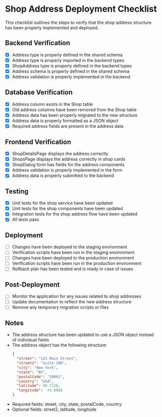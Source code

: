 # Shop Address Deployment Checklist

This checklist outlines the steps to verify that the shop address structure has been properly implemented and deployed.

## Backend Verification

- [x] Address type is properly defined in the shared schema
- [x] Address type is properly imported in the backend types
- [x] ShopAddress type is properly defined in the backend types
- [x] Address schema is properly defined in the shared schema
- [x] Address validation is properly implemented in the backend

## Database Verification

- [x] Address column exists in the Shop table
- [x] Old address columns have been removed from the Shop table
- [x] Address data has been properly migrated to the new structure
- [x] Address data is properly formatted as a JSON object
- [x] Required address fields are present in the address data

## Frontend Verification

- [x] ShopDetailsPage displays the address correctly
- [x] ShopsPage displays the address correctly in shop cards
- [x] ShopDialog form has fields for the address components
- [x] Address validation is properly implemented in the form
- [x] Address data is properly submitted to the backend

## Testing

- [x] Unit tests for the shop service have been updated
- [x] Unit tests for the shop components have been updated
- [x] Integration tests for the shop address flow have been updated
- [x] All tests pass

## Deployment

- [ ] Changes have been deployed to the staging environment
- [ ] Verification scripts have been run in the staging environment
- [ ] Changes have been deployed to the production environment
- [ ] Verification scripts have been run in the production environment
- [ ] Rollback plan has been tested and is ready in case of issues

## Post-Deployment

- [ ] Monitor the application for any issues related to shop addresses
- [ ] Update documentation to reflect the new address structure
- [ ] Remove any temporary migration scripts or files

## Notes

- The address structure has been updated to use a JSON object instead of individual fields
- The address object has the following structure:
  ```json
  {
    "street": "123 Main Street",
    "street2": "Suite 100",
    "city": "New York",
    "state": "NY",
    "postalCode": "10001",
    "country": "USA",
    "latitude": 40.7128,
    "longitude": -74.0060
  }
  ```
- Required fields: street, city, state, postalCode, country
- Optional fields: street2, latitude, longitude

